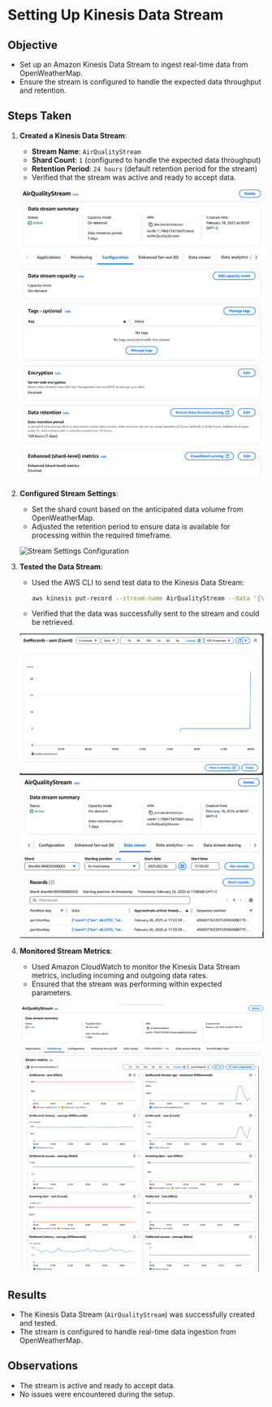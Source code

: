 # Setting Up Kinesis Data Stream

## Objective
- Set up an Amazon Kinesis Data Stream to ingest real-time data from OpenWeatherMap.
- Ensure the stream is configured to handle the expected data throughput and retention.

## Steps Taken

1. **Created a Kinesis Data Stream**:
   - **Stream Name**: `AirQualityStream`
   - **Shard Count**: `1` (configured to handle the expected data throughput)
   - **Retention Period**: `24 hours` (default retention period for the stream)
   - Verified that the stream was active and ready to accept data.

   ![Kinesis Data Stream Setup](../screenshots/kinesis_data_stream_setup.png)

2. **Configured Stream Settings**:
   - Set the shard count based on the anticipated data volume from OpenWeatherMap.
   - Adjusted the retention period to ensure data is available for processing within the required timeframe.

   ![Stream Settings Configuration](../screenshots/stream_settings_configuration.png)

3. **Tested the Data Stream**:
   - Used the AWS CLI to send test data to the Kinesis Data Stream:
     ```bash
     aws kinesis put-record --stream-name AirQualityStream --data '{\"coord\":{\"lon\":46.6753,\"lat\":24.7136},\"list\":[{\"main\":{\"aqi\":4},\"components\":{\"co\":413.9,\"no\":0,\"no2\":83.63,\"o3\":46.49,\"so2\":91.55,\"pm2_5\":27.36,\"pm10\":110.11,\"nh3\":2.28},\"dt\":1740584918}]}' --partition-key test
     ```
   - Verified that the data was successfully sent to the stream and could be retrieved.

   ![Test Data Sent](../screenshots/test_data_sent.png)

4. **Monitored Stream Metrics**:
   - Used Amazon CloudWatch to monitor the Kinesis Data Stream metrics, including incoming and outgoing data rates.
   - Ensured that the stream was performing within expected parameters.

   ![CloudWatch Metrics](../screenshots/cloudwatch_metrics.png)

## Results
- The Kinesis Data Stream (`AirQualityStream`) was successfully created and tested.
- The stream is configured to handle real-time data ingestion from OpenWeatherMap.

## Observations
- The stream is active and ready to accept data.
- No issues were encountered during the setup.